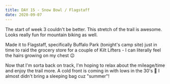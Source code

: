 ```yaml
---
title: DAY 15 - Snow Bowl / Flagstaff
date: 2020-09-07
---
```


The start of week 3 couldn't be better.  This stretch of the trail is awesome. Looks really fun for mountain biking as well.

Made it to Flagstaff, specifically Buffalo Park (tonight's camp site) just in time to raid the grocery store for a couple of Kilt Lifters - I can literally feel the hairs growing on my chest 😉

Now that I'm sorta back on track, I'm hoping to relax about the mileage/time and enjoy the trail more. A cold front is coming in with lows in the 30's 😬 I almost didn't bring a sleeping bag cuz "summer"!
